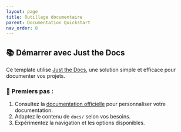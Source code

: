 ```yaml
---
layout: page
title: Outillage documentaire
parent: Documentation Quickstart
nav_order: 8
---
```


## 📚 Démarrer avec Just the Docs

Ce template utilise [Just the Docs](https://just-the-docs.github.io/just-the-docs/), une solution simple et efficace pour documenter vos projets.

### 🔹 Premiers pas :
1. Consultez la [documentation officielle](https://just-the-docs.github.io/just-the-docs/) pour personnaliser votre documentation.
2. Adaptez le contenu de `docs/` selon vos besoins.
3. Expérimentez la navigation et les options disponibles.
